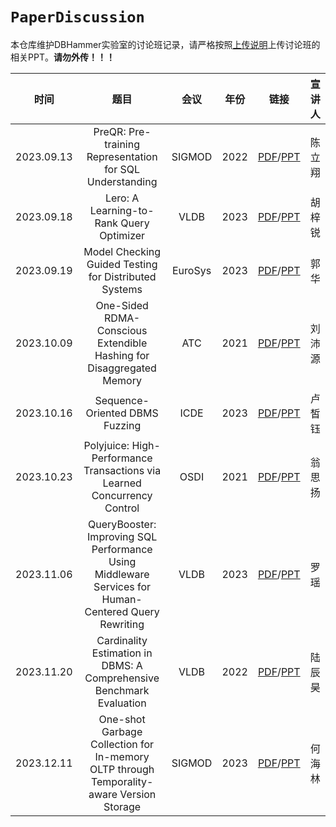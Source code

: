 # `PaperDiscussion`

本仓库维护DBHammer实验室的讨论班记录，请严格按照[上传说明](upload.md)上传讨论班的相关PPT。**请勿外传！！！**

|    时间    |                             题目                             |         会议         | 年份 |                           链接                           | 宣讲人 |
| :--------: | :----------------------------------------------------------: | :------------------: | :--: | :------------------------------------------------------: | ------ |
| 2023.09.13 | PreQR: Pre-training Representation for SQL Understanding | SIGMOD | 2022 | [PDF](./PDF/2023.09.13.pdf)/[PPT](./PPT/2023.09.13.pptx)  | 陈立翔 |
| 2023.09.18 | Lero: A Learning-to-Rank Query Optimizer | VLDB | 2023 | [PDF](./PDF/2023.09.18_1.pdf)/[PPT](./PPT/2023.09.18_1.pptx) | 胡梓锐 |
| 2023.09.19 | Model Checking Guided Testing for Distributed Systems | EuroSys | 2023 | [PDF](./PDF/2023.09.18_2.pdf)/[PPT](./PPT/2023.09.18_2.pptx) | 郭华 |
| 2023.10.09 | One-Sided RDMA-Conscious Extendible Hashing for Disaggregated Memory | ATC | 2021 | [PDF](./PDF/2023.10.09.pdf)/[PPT](./PPT/2023.10.09.pptx) | 刘沛源 |
| 2023.10.16 | Sequence-Oriented DBMS Fuzzing | ICDE | 2023 | [PDF](./PDF/2023.10.16.pdf)/[PPT](./PPT/2023.10.16.pptx) | 卢皙钰 |
| 2023.10.23 | Polyjuice: High-Performance Transactions via Learned Concurrency Control | OSDI | 2021 | [PDF](./PDF/2023.10.23.pdf)/[PPT](./PPT/2023.10.23.pptx) | 翁思扬 |
| 2023.11.06 | QueryBooster: Improving SQL Performance Using Middleware Services for Human-Centered Query Rewriting | VLDB | 2023 | [PDF](./PDF/2023.11.06.pdf)/[PPT](./PPT/2023.11.06.pptx) | 罗瑶 |
| 2023.11.20 | Cardinality Estimation in DBMS: A Comprehensive Benchmark Evaluation | VLDB | 2022 | [PDF](./PDF/2023.11.20.pdf)/[PPT](./PPT/2023.11.20.pptx) | 陆辰昊 |
| 2023.12.11 | One-shot Garbage Collection for In-memory OLTP through Temporality-aware Version Storage | SIGMOD | 2023 | [PDF](./PDF/2023.12.11.pdf)/[PPT](./PPT/2023.12.11.pptx) | 何海林 |

